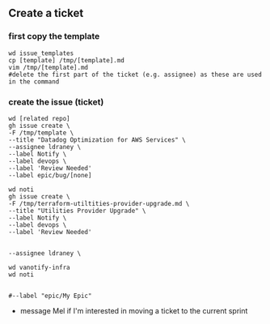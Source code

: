 ## Create a ticket
### first copy the template
```
wd issue_templates
cp [template] /tmp/[template].md
vim /tmp/[template].md
#delete the first part of the ticket (e.g. assignee) as these are used in the command
```

### create the issue (ticket)
```
wd [related repo]
gh issue create \
-F /tmp/template \
--title "Datadog Optimization for AWS Services" \
--assignee ldraney \
--label Notify \
--label devops \
--label 'Review Needed'
--label epic/bug/[none]
```
```
wd noti
gh issue create \
-F /tmp/terraform-utiltities-provider-upgrade.md \
--title "Utilities Provider Upgrade" \
--label Notify \
--label devops \
--label 'Review Needed' 


--assignee ldraney \

wd vanotify-infra
wd noti


#--label "epic/My Epic"
```

- message Mel if I'm interested in moving a ticket to the current sprint
